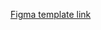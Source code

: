 [Figma template link]([https://github.com/user/repo/blob/branch/other_file.md](https://www.figma.com/file/FHtfmoZtSmJ20xfxFILx1f/Responsive-Landing-Page-Design-%7C-Website-Home-Page-Design-%7C-Agency-Website-UI-Design-(Community)?type=design&node-id=1-2&mode=design&t=5zrRfQYBqmqwFFoX-0)https://www.figma.com/file/FHtfmoZtSmJ20xfxFILx1f/Responsive-Landing-Page-Design-%7C-Website-Home-Page-Design-%7C-Agency-Website-UI-Design-(Community)?type=design&node-id=1-2&mode=design&t=5zrRfQYBqmqwFFoX-0)
